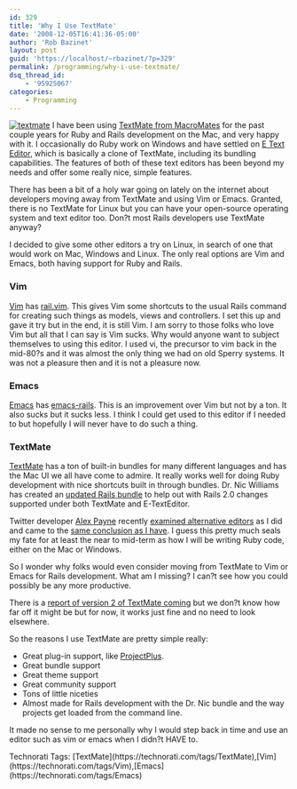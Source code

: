 ```yaml
---
id: 329
title: 'Why I Use TextMate'
date: '2008-12-05T16:41:36-05:00'
author: 'Rob Bazinet'
layout: post
guid: 'https://localhost/~rbazinet/?p=329'
permalink: /programming/why-i-use-textmate/
dsq_thread_id:
    - '95925067'
categories:
    - Programming
---
```


[![textmate](https://accidentaltechnologist.com/files/media/image/WindowsLiveWriter/TheTextEditorDilemma_D706/textmate_thumb.jpg "textmate")](https://accidentaltechnologist.com/files/media/image/WindowsLiveWriter/TheTextEditorDilemma_D706/textmate_2.jpg) I have been using [TextMate from MacroMates](https://macromates.com/) for the past couple years for Ruby and Rails development on the Mac, and very happy with it. I occasionally do Ruby work on Windows and have settled on [E Text Editor](https://www.e-texteditor.com/), which is basically a clone of TextMate, including its bundling capabilities. The features of both of these text editors has been beyond my needs and offer some really nice, simple features.

There has been a bit of a holy war going on lately on the internet about developers moving away from TextMate and using Vim or Emacs. Granted, there is no TextMate for Linux but you can have your open-source operating system and text editor too. Don?t most Rails developers use TextMate anyway?

I decided to give some other editors a try on Linux, in search of one that would work on Mac, Windows and Linux. The only real options are Vim and Emacs, both having support for Ruby and Rails.

### Vim

[Vim](https://www.vim.org/) has [rail.vim](https://www.vim.org/scripts/script.php?script_id=1567). This gives Vim some shortcuts to the usual Rails command for creating such things as models, views and controllers. I set this up and gave it try but in the end, it is still Vim. I am sorry to those folks who love Vim but all that I can say is Vim sucks. Why would anyone want to subject themselves to using this editor. I used vi, the precursor to vim back in the mid-80?s and it was almost the only thing we had on old Sperry systems. It was not a pleasure then and it is not a pleasure now.

### Emacs

[Emacs](https://www.gnu.org/software/emacs/) has [emacs-rails](https://rubyforge.org/projects/emacs-rails/). This is an improvement over Vim but not by a ton. It also sucks but it sucks less. I think I could get used to this editor if I needed to but hopefully I will never have to do such a thing.

### TextMate

[TextMate](https://macromates.com/) has a ton of built-in bundles for many different languages and has the Mac UI we all have come to admire. It really works well for doing Ruby development with nice shortcuts built in through bundles. Dr. Nic Williams has created an [updated Rails bundle](https://github.com/drnic/ruby-on-rails-tmbundle/tree/master) to help out with Rails 2.0 changes supported under both TextMate and E-TextEditor.

Twitter developer [Alex Payne](https://www.al3x.net/) recently [examined alternative editors](https://al3x.net/2008/10/22/on-flight-to-old-text-editors.html) as I did and came to the [same conclusion as I have](https://www.al3x.net/2008/12/03/how-i-use-textmate.html). I guess this pretty much seals my fate for at least the near to mid-term as how I will be writing Ruby code, either on the Mac or Windows.

So I wonder why folks would even consider moving from TextMate to Vim or Emacs for Rails development. What am I missing? I can?t see how you could possibly be any more productive.

There is a [report of version 2 of TextMate coming](https://cultofmac.com/be-patient-for-textmate-2/5487) but we don?t know how far off it might be but for now, it works just fine and no need to look elsewhere.

So the reasons I use TextMate are pretty simple really:

- Great plug-in support, like [ProjectPlus](https://ciaranwal.sh/category/textmate).
- Great bundle support
- Great theme support
- Great community support
- Tons of little niceties
- Almost made for Rails development with the Dr. Nic bundle and the way projects get loaded from the command line.
 
It made no sense to me personally why I would step back in time and use an editor such as vim or emacs when I didn?t HAVE to.

<div class="wlWriterEditableSmartContent" id="scid:0767317B-992E-4b12-91E0-4F059A8CECA8:40ff0acb-b897-47f1-ae7a-34faae1c51eb" style="padding-right: 0px; display: inline; padding-left: 0px; float: none; padding-bottom: 0px; margin: 0px; padding-top: 0px">Technorati Tags: [TextMate](https://technorati.com/tags/TextMate),[Vim](https://technorati.com/tags/Vim),[Emacs](https://technorati.com/tags/Emacs)</div>